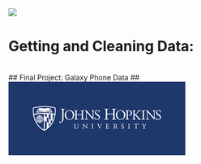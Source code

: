 <img src="https://lever-client-logos.s3.amazonaws.com/coursera-150x35.png"></img>
<h1> Getting and Cleaning Data: </h1>
<br>
## Final Project: Galaxy Phone Data ## 
<img src="jhulogo.png"></img>
